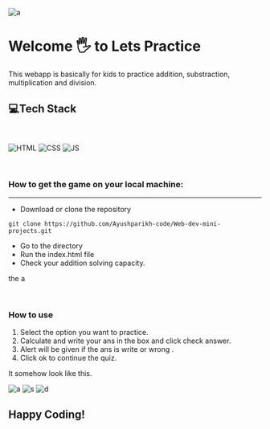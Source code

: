 ![a](https://user-images.githubusercontent.com/76838660/128598423-9693047d-9a4c-4f44-9941-e4be5bbf2210.PNG)
# Welcome 🖐 to Lets Practice

This webapp is basically for kids to practice addition, substraction, multiplication and division.

## 💻Tech Stack
<br>

![HTML](https://img.shields.io/badge/html5%20-%23E34F26.svg?&style=for-the-badge&logo=html5&logoColor=white)
![CSS](https://img.shields.io/badge/css3%20-%231572B6.svg?&style=for-the-badge&logo=css3&logoColor=white)
![JS](https://img.shields.io/badge/javascript%20-%23323330.svg?&style=for-the-badge&logo=javascript&logoColor=%23F7DF1E)

<br>

### How to get the game on your local machine:

---

- Download or clone the repository

```
git clone https://github.com/Ayushparikh-code/Web-dev-mini-projects.git
```

- Go to the directory
- Run the index.html file
- Check your addition solving capacity.

the a

<br>

### How to use 
1. Select the option you want to practice.
1. Calculate and write your ans in the box and click check answer.
2. Alert will be given if the ans is write or wrong .
3. Click ok to continue the quiz.

It somehow look like this.

![a](https://user-images.githubusercontent.com/76838660/128598434-f516f5dc-d37a-47d5-9cf3-2558687efeab.PNG)
![s](https://user-images.githubusercontent.com/76838660/128598436-15890da5-274c-4c72-b87a-648b93f1fb12.PNG)
![d](https://user-images.githubusercontent.com/76838660/128598437-d4a38186-9eba-4d61-9074-f429e6c1b8da.PNG)


## Happy Coding!
